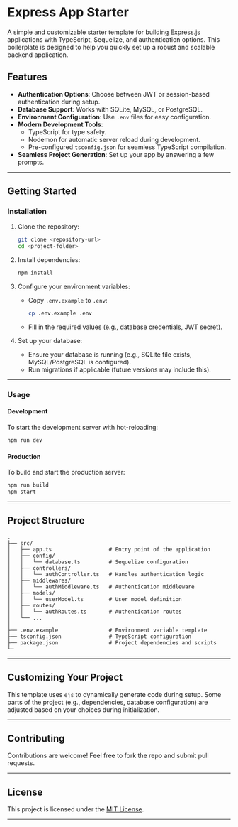 
# **Express App Starter**

A simple and customizable starter template for building Express.js applications with TypeScript, Sequelize, and authentication options. This boilerplate is designed to help you quickly set up a robust and scalable backend application.

## **Features**
- **Authentication Options**: Choose between JWT or session-based authentication during setup.
- **Database Support**: Works with SQLite, MySQL, or PostgreSQL.
- **Environment Configuration**: Use `.env` files for easy configuration.
- **Modern Development Tools**:
  - TypeScript for type safety.
  - Nodemon for automatic server reload during development.
  - Pre-configured `tsconfig.json` for seamless TypeScript compilation.
- **Seamless Project Generation**: Set up your app by answering a few prompts.

---

## **Getting Started**

### **Installation**
1. Clone the repository:
   ```bash
   git clone <repository-url>
   cd <project-folder>
   ```

2. Install dependencies:
   ```bash
   npm install
   ```

3. Configure your environment variables:
   - Copy `.env.example` to `.env`:
     ```bash
     cp .env.example .env
     ```
   - Fill in the required values (e.g., database credentials, JWT secret).

4. Set up your database:
   - Ensure your database is running (e.g., SQLite file exists, MySQL/PostgreSQL is configured).
   - Run migrations if applicable (future versions may include this).

---

### **Usage**

#### **Development**
To start the development server with hot-reloading:
```bash
npm run dev
```

#### **Production**
To build and start the production server:
```bash
npm run build
npm start
```

---

## **Project Structure**
```
.
├── src/
│   ├── app.ts                  # Entry point of the application
│   ├── config/
│   │   └── database.ts         # Sequelize configuration
│   ├── controllers/
│   │   └── authController.ts   # Handles authentication logic
│   ├── middlewares/
│   │   └── authMiddleware.ts   # Authentication middleware
│   ├── models/
│   │   └── userModel.ts        # User model definition
│   ├── routes/
│   │   └── authRoutes.ts       # Authentication routes
│   └── ...
│              
├── .env.example                # Environment variable template
├── tsconfig.json               # TypeScript configuration
├── package.json                # Project dependencies and scripts
└─                   
```

---

## **Customizing Your Project**
This template uses `ejs` to dynamically generate code during setup. Some parts of the project (e.g., dependencies, database configuration) are adjusted based on your choices during initialization.

---

## **Contributing**
Contributions are welcome! Feel free to fork the repo and submit pull requests.

---

## **License**
This project is licensed under the [MIT License](LICENSE).

---
